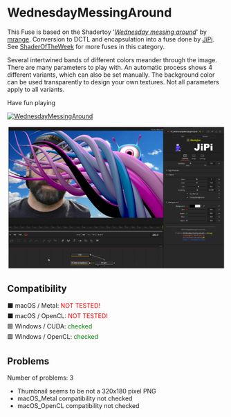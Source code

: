 # WednesdayMessingAround

This Fuse is based on the Shadertoy '_[Wednesday messing around](https://www.shadertoy.com/view/NtcyDn)_' by [mrange](https://www.shadertoy.com/user/mrange). Conversion to DCTL and encapsulation into a fuse done by [JiPi](../../Site/Profiles/JiPi.md). See [ShaderOfTheWeek](README.md) for more fuses in this category.

<!-- +++ DO NOT REMOVE THIS COMMENT +++ DO NOT ADD OR EDIT ANY TEXT BEFORE THIS LINE +++ IT WOULD BE A REALLY BAD IDEA +++ -->

Several intertwined bands of different colors meander through the image. There are many parameters to play with. An automatic process shows 4 different variants, which can also be set manually. The background color can be used transparently to design your own textures. Not all parameters apply to all variants.

Have fun playing

[![WednesdayMessingAround](https://user-images.githubusercontent.com/78935215/199586416-e9cbca39-9d1c-41d2-be33-695a25e075f3.gif)](WednesdayMessingAround.fuse)

[![Thumbnail](WednesdayMessingAround_screenshot.png)](https://www.shadertoy.com/view/NtcyDn "View on Shadertoy.com")

<!-- +++ DO NOT REMOVE THIS COMMENT +++ DO NOT EDIT ANY TEXT THAT COMES AFTER THIS LINE +++ TRUST ME: JUST DON'T DO IT +++ -->

## Compatibility

⬛ macOS / Metal: <span style="color:red; ">NOT TESTED!</span><br />
⬛ macOS / OpenCL: <span style="color:red; ">NOT TESTED!</span><br />
🟩 Windows / CUDA: <span style="color:green; ">checked</span><br />
🟩 Windows / OpenCL: <span style="color:green; ">checked</span><br />


## Problems

Number of problems: 3

- Thumbnail seems to be not a 320x180 pixel PNG
- macOS_Metal compatibility not checked
- macOS_OpenCL compatibility not checked



